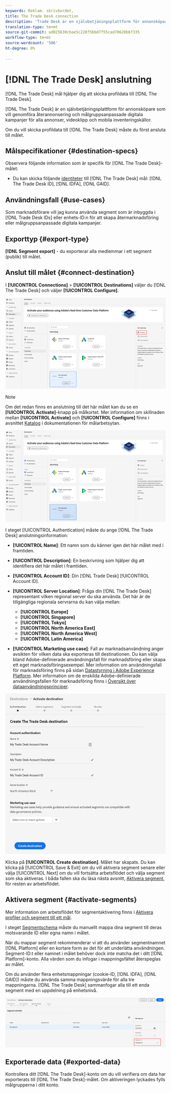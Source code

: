 ```yaml
---
keywords: Reklam. skrivbordet,
title: The Trade Desk connection
description: 'Trade Desk är en självbetjäningsplattform för annonsköpare som kan genomföra återannonsering och målgruppsanpassade digitala kampanjer för olika annonser, videoklipp och mobila inventeringskällor. '
translation-type: tm+mt
source-git-commit: ad025630cbae5c220f5bbd7f55cad70620b6f335
workflow-type: tm+mt
source-wordcount: '506'
ht-degree: 0%

---
```



# [!DNL The Trade Desk] anslutning

[!DNL The Trade Desk] mål hjälper dig att skicka profildata till  [!DNL The Trade Desk].

[!DNL The Trade Desk] är en självbetjäningsplattform för annonsköpare som vill genomföra återannonsering och målgruppsanpassade digitala kampanjer för alla annonser, videoklipp och mobila inventeringskällor.

Om du vill skicka profildata till [!DNL The Trade Desk] måste du först ansluta till målet.

## Målspecifikationer {#destination-specs}

Observera följande information som är specifik för [!DNL The Trade Desk]-målet:

* Du kan skicka följande [identiteter](../../../identity-service/namespaces.md) till [!DNL The Trade Desk] mål: [!DNL The Trade Desk ID], [!DNL IDFA], [!DNL GAID].

## Användningsfall {#use-cases}

Som marknadsförare vill jag kunna använda segment som är inbyggda i [!DNL Trade Desk IDs] eller enhets-ID:n för att skapa återmarknadsföring eller målgruppsanpassade digitala kampanjer.

## Exporttyp {#export-type}

**[!DNL Segment export]** - du exporterar alla medlemmar i ett segment (publik) till målet.

## Anslut till målet {#connect-destination}

I **[!UICONTROL Connections]** > **[!UICONTROL Destinations]** väljer du [!DNL The Trade Desk] och väljer **[!UICONTROL Configure]**.

![Konfigurera Trade Desk-målet](../../assets/catalog/advertising/tradedesk/configure.png)

>[!NOTE]
>
>Om det redan finns en anslutning till det här målet kan du se en **[!UICONTROL Activate]**-knapp på målkortet. Mer information om skillnaden mellan **[!UICONTROL Activate]** och **[!UICONTROL Configure]** finns i avsnittet [Katalog](../../ui/destinations-workspace.md#catalog) i dokumentationen för målarbetsytan.
>
>![Aktivera målet för handelsavdelningen](../../assets/catalog/advertising/tradedesk/activate.png)

I steget [!UICONTROL Authentication] måste du ange [!DNL The Trade Desk] anslutningsinformation:

* **[!UICONTROL Name]**: Ett namn som du känner igen det här målet med i framtiden.
* **[!UICONTROL Description]**: En beskrivning som hjälper dig att identifiera det här målet i framtiden.
* **[!UICONTROL Account ID]**: Din [!DNL Trade Desk] [!UICONTROL Account ID].
* **[!UICONTROL Server Location]**: Fråga din  [!DNL The Trade Desk] representant vilken regional server du ska använda. Det här är de tillgängliga regionala servrarna du kan välja mellan:

   * **[!UICONTROL Europe]**
   * **[!UICONTROL Singapore]**
   * **[!UICONTROL Tokyo]**
   * **[!UICONTROL North America East]**
   * **[!UICONTROL North America West]**
   * **[!UICONTROL Latin America]**

* **[!UICONTROL Marketing use case]**: Fall av marknadsanvändning anger avsikten för vilken data ska exporteras till destinationen. Du kan välja bland Adobe-definierade användningsfall för marknadsföring eller skapa ett eget marknadsföringsexempel. Mer information om användningsfall för marknadsföring finns på sidan [Datastyrning i Adobe Experience Platform](../../../data-governance/policies/overview.md). Mer information om de enskilda Adobe-definierade användningsfallen för marknadsföring finns i [Översikt över dataanvändningsprinciper](../../../data-governance/policies/overview.md).

![The Trade Desk Authentication Step](../../assets/catalog/advertising/tradedesk/authenticate.png)

Klicka på **[!UICONTROL Create destination]**. Målet har skapats. Du kan klicka på [!UICONTROL Save & Exit] om du vill aktivera segment senare eller välja [!UICONTROL Next] om du vill fortsätta arbetsflödet och välja segment som ska aktiveras. I båda fallen ska du läsa nästa avsnitt, [Aktivera segment](#activate-segments), för resten av arbetsflödet.

## Aktivera segment {#activate-segments}

Mer information om arbetsflödet för segmentaktivering finns i [Aktivera profiler och segment till ett mål](../../ui/activate-destinations.md#select-attributes).

I steget [Segmentschema](../../ui/activate-destinations.md#segment-schedule) måste du manuellt mappa dina segment till deras motsvarande ID eller egna namn i målet.

När du mappar segment rekommenderar vi att du använder segmentnamnet [!DNL Platform] eller en kortare form av det för att underlätta användningen. Segment-ID:t eller namnet i målet behöver dock inte matcha det i ditt [!DNL Platform]-konto. Alla värden som du infogar i mappningsfältet återspeglas av målet.

Om du använder flera enhetsmappningar (cookie-ID, [!DNL IDFA], [!DNL GAID]) måste du använda samma mappningsvärde för alla tre mappningarna. [!DNL The Trade Desk] sammanfogar alla till ett enda segment med en uppdelning på enhetsnivå.

![Segmentmappnings-ID](../../assets/common/segment-mapping-id.png)

## Exporterade data {#exported-data}

Kontrollera ditt [!DNL The Trade Desk]-konto om du vill verifiera om data har exporterats till [!DNL The Trade Desk]-målet. Om aktiveringen lyckades fylls målgrupperna i ditt konto.
